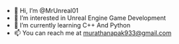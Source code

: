 - 👋 Hi, I’m @MrUnreal01
- 👀 I’m interested in Unreal Engine Game Development
- 🌱 I’m currently learning C++ And Python
- 📫 You can reach me at murathanapak933@gmail.com
